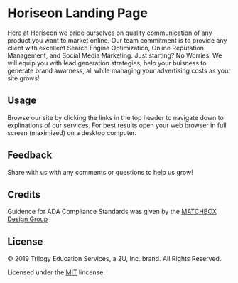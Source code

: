 # Horiseon Landing Page

Here at Horiseon we pride ourselves on quality communication of any product you want to market online. Our team commitment is to provide any client with excellent Search Engine Optimization, Online Reputation Management, and Social Media Marketing. Just starting? No Worries! We will equip you with lead generation strategies, help your buisness to generate brand awarness, all while managing your advertising costs as your site grows!

## Usage 

Browse our site by clicking the links in the top header to navigate down to explinations of our services. For best results open your web browser in full screen (maximized) on a desktop computer.

## Feedback

Share with us with any comments or questions to help us grow! 

## Credits

Guidence for ADA Compliance Standards was given by the [MATCHBOX Design Group](https://matchboxdesigngroup.com/blog/website-accessibility-and-ada-compliance/#ADA_Compliance_Standards_For_Designers_And_Developers_Explained)

## License

© 2019 Trilogy Education Services, a 2U, Inc. brand. All Rights Reserved.

Licensed under the [MIT](LICENSE.txt) lincense.

